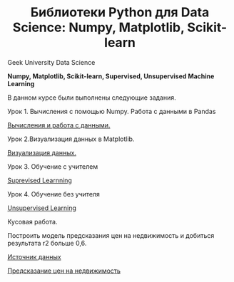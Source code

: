<h1 align="center">Библиотеки Python для Data Science: Numpy, Matplotlib, Scikit-learn</h1>
Geek University Data Science

<strong>Numpy, Matplotlib, Scikit-learn, Supervised, Unsupervised Machine Learning</strong>

В данном курсе были выполнены следующие задания.

Урок 1. Вычисления с помощью Numpy. Работа с данными в Pandas

<p>
<a href="https://github.com/YSamoy/Geekbrains_HW-Numpy-Matplotlib-Scikit-learn/blob/main/%D0%92%D1%8B%D1%87%D0%B8%D1%81%D0%BB%D0%B5%D0%BD%D0%B8%D1%8F_%D1%81_%D0%BF%D0%BE%D0%BC%D0%BE%D1%89%D1%8C%D1%8E_Numpy_%D0%A0%D0%B0%D0%B1%D0%BE%D1%82%D0%B0_%D1%81_%D0%B4%D0%B0%D0%BD%D0%BD%D1%8B%D0%BC%D0%B8_%D0%B2_Pandas_ipynb_.ipynb">Вычисления и работа с данными.</a>
</p>

Урок 2.Визуализация данных в Matplotlib.

<p>
<a href="https://github.com/YSamoy/Geekbrains_HW-Numpy-Matplotlib-Scikit-learn/blob/main/%D0%92%D0%B8%D0%B7%D1%83%D0%B0%D0%BB%D0%B8%D0%B7%D0%B0%D1%86%D0%B8%D1%8F_%D0%B4%D0%B0%D0%BD%D0%BD%D1%8B%D1%85_%D0%B2_Matplotlib_ipynb_.ipynb">Визуализация данных.</a>
</p>

Урок 3. Обучение с учителем

<a href="https://github.com/YSamoy/Geekbrains_HW-Numpy-Matplotlib-Scikit-learn/blob/main/%D0%9E%D0%B1%D1%83%D1%87%D0%B5%D0%BD%D0%B8%D0%B5_%D1%81_%D1%83%D1%87%D0%B8%D1%82%D0%B5%D0%BB%D0%B5%D0%BC_.ipynb">Suprevised Learnning</a>

Урок 4. Обучение без учителя
 
<a href="https://github.com/YSamoy/Geekbrains_HW-Numpy-Matplotlib-Scikit-learn/blob/main/%D0%9E%D0%B1%D1%83%D1%87%D0%B5%D0%BD%D0%B8%D0%B5_%D0%B1%D0%B5%D0%B7_%D1%83%D1%87%D0%B8%D1%82%D0%B5%D0%BB%D1%8F.ipynb">Unsupervised Learning</a>

Кусовая работа.

Построить модель предсказания цен на недвижимость и добиться результата r2 больше 0,6. 
<p>
<a href="https://www.kaggle.com/competitions/real-estate-price-prediction-moscow/data">Источник данных</a>
</p>
<a href="https://github.com/YSamoy/Geekbrains_HW-Numpy-Matplotlib-Scikit-learn/blob/main/%D0%9A%D1%83%D1%80%D1%81%D0%BE%D0%B2%D0%B0%D1%8F_Real_estate.ipynb">Предсказание цен на недвижимость</a>
